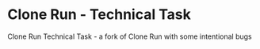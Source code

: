 # Clone Run - Technical Task

Clone Run Technical Task - a fork of Clone Run with some intentional bugs